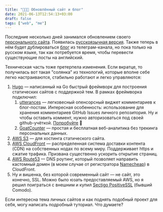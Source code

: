 ```yaml
---
title: "🧑🏼‍💻 Обновлённый сайт и блог"
date: 2021-06-13T12:54:13+03:00
draft: false
tags: ["web", "me"]
---
```


Последние несколько дней занимался обновлением своего [персонального сайта](https://ephemeralin.com/). Появилась [русскоязычная версия](https://ephemeralin.com/ru/). Также теперь в нём будет дублироваться [блог](https://ephemeralin.com/posts/) из телеграм-канала, но пока только на русском языке, так как потребуется время, чтобы перевести существующие посты на английский.

Техническая часть тоже претерпела изменения. Если вкратце, то получилась вот такая "солянка" из технологий, которые вполне себе легко настраиваются, стабильно работают и легко управляются:

1. [Hugo](https://gohugo.io/) — написанный на Go быстрый фреймворк для построения статических сайтов с поддержкой тем. В рамках фреймворка подключил:
    1. [utterances](https://utteranc.es) — легковесный опенсорсный виджет комментариев к блог-постам. Интересная особенность: использование для хранения комментариев GitHub Issues личного репозитория. Ну и чтобы оставить коммент, нужно авторизоваться под своей github-учёткой. [Попробуйте](https://ephemeralin.com/ru/posts/2021-06-13-new-personal-website/) 🙂
    2. [GoatCounter](https://goatcounter.com) — простая и бесплатная веб-аналитика без трекинга персональных данных.
2. [AWS S3](https://aws.amazon.com/s3/) — для хостинга статического сайта.
3. [AWS CloudFront](https://aws.amazon.com/cloudfront/) — распределенная система доставки контента (CDN) на собственных нодах по всему миру. Поддерживает https и сжатие трафика. Призвана существенно ускорить открытие страниц.
4. [AWS Route53](https://aws.amazon.com/route53/) — DNS роутинг, который позволяет направить кастомный домен (в моем случае от регистратора [Namecheap](https://www.namecheap.com)) в CloudFront.
5. Ну и вишенка, без которой современный сайт — не сайт, это конечно, SSL. Можно было юзать предоставляемый AWS, но я решил поиграться с внешним и купил [Sectigo PositiveSSL](https://www.gogetssl.com/sectigo/positivessl/) (бывший Comodo).

Если интересна тема личных сайтов и как поднять подобный проект для себя, могу написать подробный туториал. Что думаете?
